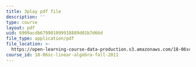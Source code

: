 ```yaml
---
title: 3play pdf file
description: ''
type: course
layout: pdf
uid: 6909acdb679901099918889d01b7d66d
file_type: application/pdf
file_location: >-
  https://open-learning-course-data-production.s3.amazonaws.com/18-06sc-linear-algebra-fall-2011/6909acdb679901099918889d01b7d66d_lGGDIGizcQ0.pdf
course_id: 18-06sc-linear-algebra-fall-2011
---
```


